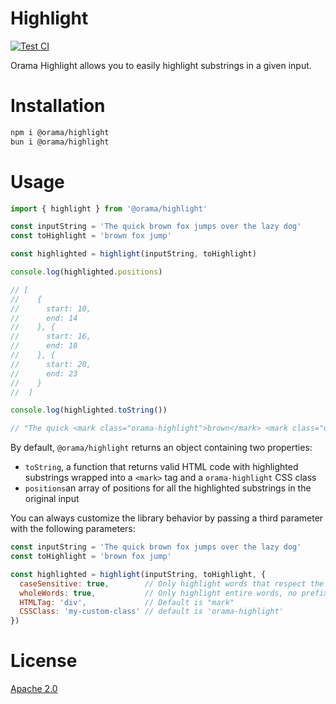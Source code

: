 # Highlight

[![Test CI](https://github.com/oramasearch/highlight/actions/workflows/test.yml/badge.svg)](https://github.com/oramasearch/highlight/actions/workflows/test.yml)

Orama Highlight allows you to easily highlight substrings in a given input.

# Installation

```bash
npm i @orama/highlight
bun i @orama/highlight
```

# Usage

```js
import { highlight } from '@orama/highlight'

const inputString = 'The quick brown fox jumps over the lazy dog'
const toHighlight = 'brown fox jump'

const highlighted = highlight(inputString, toHighlight)

console.log(highlighted.positions)

// [
//    {
//      start: 10,
//      end: 14
//    }, {
//      start: 16,
//      end: 18
//    }, {
//      start: 20,
//      end: 23
//    }
//  ]

console.log(highlighted.toString())

// "The quick <mark class="orama-highlight">brown</mark> <mark class="orama-highlight">fox</mark> <mark class="orama-highlight">jump</mark>s over the lazy dog"
```

By default, `@orama/highlight` returns an object containing two properties:

- `toString`, a function that returns valid HTML code with highlighted substrings wrapped into a `<mark>` tag and a `orama-highlight` CSS class
- `positions`an array of positions for all the highlighted substrings in the original input

You can always customize the library behavior by passing a third parameter with the following parameters:

```js
const inputString = 'The quick brown fox jumps over the lazy dog'
const toHighlight = 'brown fox jump'

const highlighted = highlight(inputString, toHighlight, {
  caseSensitive: true,        // Only highlight words that respect the second parameter's casing. Default is false
  wholeWords: true,           // Only highlight entire words, no prefixes
  HTMLTag: 'div',             // Default is "mark"
  CSSClass: 'my-custom-class' // default is 'orama-highlight'
})
```

# License
[Apache 2.0](/LICENSE.md)